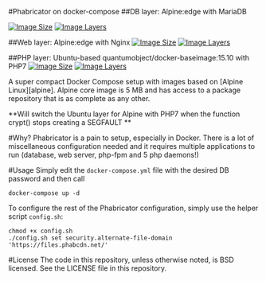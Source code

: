 #Phabricator on docker-compose
##DB layer: Alpine:edge with MariaDB

[![Image Size](https://img.shields.io/imagelayers/image-size/naerymdan/docker-compose-phabricator-mysql/latest.svg)](https://imagelayers.io/?images=naerymdan/docker-compose-phabricator-mysql:latest)
[![Image Layers](https://img.shields.io/imagelayers/layers/naerymdan/docker-compose-phabricator-mysql/latest.svg)](https://imagelayers.io/?images=naerymdan/docker-compose-phabricator-mysql:latest)

##Web layer: Alpine:edge with Nginx
[![Image Size](https://img.shields.io/imagelayers/image-size/naerymdan/docker-compose-phabricator-nginx/latest.svg)](https://imagelayers.io/?images=naerymdan/docker-compose-phabricator-nginx:latest)
[![Image Layers](https://img.shields.io/imagelayers/layers/naerymdan/docker-compose-phabricator-nginx/latest.svg)](https://imagelayers.io/?images=naerymdan/docker-compose-phabricator-nginx:latest)

##PHP layer: Ubuntu-based quantumobject/docker-baseimage:15.10 with PHP7
[![Image Size](https://img.shields.io/imagelayers/image-size/naerymdan/docker-compose-phabricator-php7/latest.svg)](https://imagelayers.io/?images=naerymdan/docker-compose-phabricator-php7:latest)
[![Image Layers](https://img.shields.io/imagelayers/layers/naerymdan/docker-compose-phabricator-php7/latest.svg)](https://imagelayers.io/?images=naerymdan/docker-compose-phabricator-php7:latest)

A super compact Docker Compose setup with images based on [Alpine Linux][alpine]. Alpine core image is 5 MB and has access to a package repository that is as complete as any other.

**Will switch the Ubuntu layer for Alpine with PHP7 when the function crypt() stops creating a SEGFAULT **

#Why?
Phabricator is a pain to setup, especially in Docker. There is a lot of miscellaneous configuration needed and it requires multiple applications to run (database, web server, php-fpm and 5 php daemons!)

#Usage
Simply edit the ```docker-compose.yml``` file with the desired DB password and then call

```docker-compose up -d```

To configure the rest of the Phabricator configuration, simply use the helper script ```config.sh```:

```
chmod +x config.sh
./config.sh set security.alternate-file-domain 'https://files.phabcdn.net/'
```

#License
The code in this repository, unless otherwise noted, is BSD licensed. See the LICENSE file in this repository.